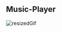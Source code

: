 ## Music-Player
![resizedGif](https://user-images.githubusercontent.com/50993333/81545746-8db04500-938e-11ea-9d68-ecec2c9d9296.gif)

